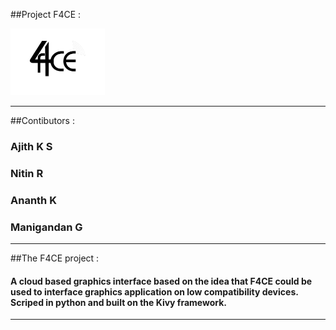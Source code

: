 ##Project F4CE :

<img src="https://github.com/AJITHdaemon/F4CE/blob/master/assets/logo/F4CE%20logo.gif" alt="F4CE logo" height=30% width=30%></img>

----------------------------------------------------------------------------------------
##Contibutors :

### 	Ajith K S
### 	Nitin R
### 	Ananth K
### 	Manigandan G

----------------------------------------------------------------------------------------

##The F4CE project :


#### A cloud based graphics interface based on the idea that F4CE could be used to interface graphics application on low compatibility devices. Scriped in python and built on the Kivy framework.

----------------------------------------------------------------------------------------
 

